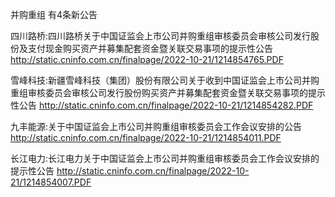 并购重组 有4条新公告 

四川路桥:四川路桥关于中国证监会上市公司并购重组审核委员会审核公司发行股份及支付现金购买资产并募集配套资金暨关联交易事项的提示性公告 http://static.cninfo.com.cn/finalpage/2022-10-21/1214854765.PDF 

雪峰科技:新疆雪峰科技（集团）股份有限公司关于收到中国证监会上市公司并购重组审核委员会审核公司发行股份购买资产并募集配套资金暨关联交易事项的提示性公告 http://static.cninfo.com.cn/finalpage/2022-10-21/1214854282.PDF 

九丰能源:关于中国证监会上市公司并购重组审核委员会工作会议安排的公告 http://static.cninfo.com.cn/finalpage/2022-10-21/1214854011.PDF 

长江电力:长江电力关于中国证监会上市公司并购重组审核委员会工作会议安排的提示性公告 http://static.cninfo.com.cn/finalpage/2022-10-21/1214854007.PDF 

